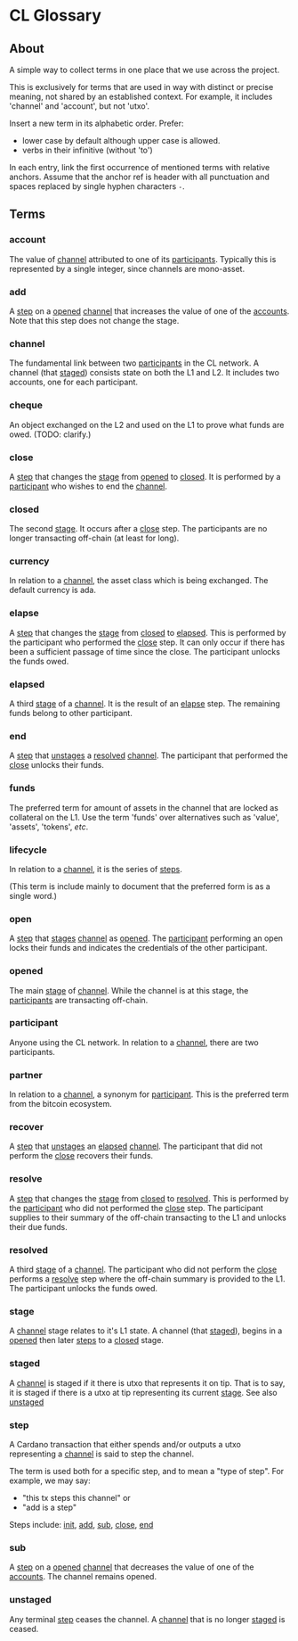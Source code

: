 # CL Glossary

## About

A simple way to collect terms in one place that we use across the project.

This is exclusively for terms that are used in way with distinct or precise
meaning, not shared by an established context. For example, it includes
'channel' and 'account', but not 'utxo'.

Insert a new term in its alphabetic order. Prefer:

- lower case by default although upper case is allowed.
- verbs in their infinitive (without 'to')

In each entry, link the first occurrence of mentioned terms with relative
anchors. Assume that the anchor ref is header with all punctuation and spaces
replaced by single hyphen characters `-`.

## Terms

### account

The value of [channel](#channel) attributed to one of its
[participants](#participant). Typically this is represented by a single integer,
since channels are mono-asset.

### add

A [step](#step) on a [opened](#opened) [channel](#channel) that increases the
value of one of the [accounts](#account). Note that this step does not change
the stage.

### channel

The fundamental link between two [participants](#participant) in the CL network.
A channel (that [staged](#staged)) consists state on both the L1 and L2. It
includes two accounts, one for each participant.

### cheque

An object exchanged on the L2 and used on the L1 to prove what funds are owed.
(TODO: clarify.)

### close

A [step](#step) that changes the [stage](#stage) from [opened](#opened) to
[closed](#closed). It is performed by a [participant](#participant) who wishes
to end the [channel](#channel).

### closed

The second [stage](#stage). It occurs after a [close](#close) step. The
participants are no longer transacting off-chain (at least for long).

### currency

In relation to a [channel](#channel), the asset class which is being exchanged.
The default currency is ada.

### elapse

A [step](#step) that changes the [stage](#stage) from [closed](#closed) to
[elapsed](#elapsed). This is performed by the participant who performed the
[close](#close) step. It can only occur if there has been a sufficient passage
of time since the close. The participant unlocks the funds owed.

### elapsed

A third [stage](#stage) of a [channel](#channel). It is the result of an
[elapse](#elapse) step. The remaining funds belong to other participant.

### end

A [step](#step) that [unstages](#unstage) a [resolved](#resolved)
[channel](#channel). The participant that performed the [close](#close) unlocks
their funds.

### funds

The preferred term for amount of assets in the channel that are locked as
collateral on the L1. Use the term 'funds' over alternatives such as 'value',
'assets', 'tokens', _etc_.

### lifecycle

In relation to a [channel](#channel), it is the series of [steps](#step).

(This term is include mainly to document that the preferred form is as a single
word.)

### open

A [step](#step) that [stages](#staged) [channel](#channel) as [opened](#opened).
The [participant](#participant) performing an open locks their funds and
indicates the credentials of the other participant.

### opened

The main [stage](#stage) of [channel](#channel). While the channel is at this
stage, the [participants](#participant) are transacting off-chain.

### participant

Anyone using the CL network. In relation to a [channel](#channel), there are two
participants.

### partner

In relation to a [channel](#channel), a synonym for [participant](#participant).
This is the preferred term from the bitcoin ecosystem.

### recover

A [step](#step) that [unstages](#unstage) an [elapsed](#elapsed)
[channel](#channel). The participant that did not perform the [close](#close)
recovers their funds.

### resolve

A [step](#step) that changes the [stage](#stage) from [closed](#closed) to
[resolved](#resolved). This is performed by the [participant](#participant) who
did not performed the [close](#close) step. The participant supplies to their
summary of the off-chain transacting to the L1 and unlocks their due funds.

### resolved

A third [stage](#stage) of a [channel](#channel). The participant who did not
perform the [close](#close) performs a [resolve](#resolve) step where the
off-chain summary is provided to the L1. The participant unlocks the funds owed.

### stage

A [channel](#channel) stage relates to it's L1 state. A channel (that
[staged](#staged)), begins in a [opened](#opened) then later [steps](#step) to a
[closed](#closed) stage.

### staged

A [channel](#channel) is staged if it there is utxo that represents it on tip.
That is to say, it is staged if there is a utxo at tip representing its current
[stage](#stage). See also [unstaged](#unstaged)

### step

A Cardano transaction that either spends and/or outputs a utxo representing a
[channel](#channel) is said to step the channel.

The term is used both for a specific step, and to mean a "type of step". For
example, we may say:

- "this tx steps this channel" or
- "add is a step"

Steps include: [init](#init), [add](#add), [sub](#sub), [close](#close),
[end](#end)

### sub

A [step](#step) on a [opened](#opened) [channel](#channel) that decreases the
value of one of the [accounts](#account). The channel remains opened.

### unstaged

Any terminal [step](#step) ceases the channel. A [channel](#channel) that is no
longer [staged](#staged) is ceased.
